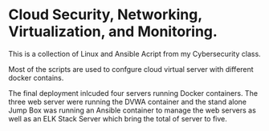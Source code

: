 # Cloud Security, Networking, Virtualization, and Monitoring.

This is a collection of Linux and Ansible Acript from my Cybersecurity class.

Most of the scripts are used to confgure cloud virtual server with different docker contains.

The final deployment inlcuded four servers running Docker containers. The three web server were running the DVWA container and the stand alone Jump Box was running an Ansible container to manage the web servers as well as an ELK Stack Server which bring the total of server to five.

